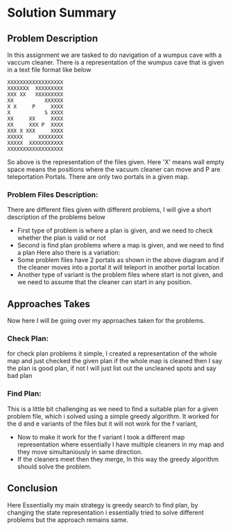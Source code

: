 # Solution Summary
## Problem Description
In this assignment we are tasked to do navigation of a wumpus cave with
a vaccum cleaner. There is a representation of the wumpus cave that is given
in a text file format like below 

````text
XXXXXXXXXXXXXXXXXX
XXXXXXX  XXXXXXXXX
XXX XX   XXXXXXXXX
XX          XXXXXX
X X     P     XXXX
X           S XXXX
XX     XX     XXXX
XX     XXX P  XXXX
XXX X XXX     XXXX
XXXXX     XXXXXXXX
XXXXX  XXXXXXXXXXX
XXXXXXXXXXXXXXXXXX
````
So above is the representation of the files given. Here 'X' means wall
empty space means the positions where the vacuum cleaner can move and 
P are teleportation Portals. There are only two portals in a given map.
### Problem Files Description:
There are different files given with different problems, I will give a short description
of the problems below
+ First type of problem is where a plan is given, and we need to check whether the plan is valid or not
+ Second is find plan problems where a map is given, and we need to find a plan
Here also there is a variation:
+ Some problem files have 2 portals as shown in the above diagram and if the cleaner moves into a portal it will teleport in another portal location
+ Another type of variant is the problem files where start is not given, and we need to assume that the cleaner can start in any position.
## Approaches Takes
Now here I will be going over my approaches taken for the problems.

### Check Plan:
for check plan problems it simple, I created a representation of the whole map and just checked the given plan
if the whole map is cleaned then I say the plan is good plan, if not I will just list out the uncleaned spots and say bad plan

### Find Plan:
This is a little bit challenging as we need to find a suitable plan for a given problem file, which i solved using a simple
greedy algorithm. It worked for the d and e variants of the files but it will not work for the f variant,

+ Now to make it work for the f variant I took a different map representation where essentially I have multiple cleaners in my map and they move simultaniously in same direction.
+ If the cleaners meet then they merge, In this way the greedy algorithm should solve the problem.


## Conclusion
Here Essentially my main strategy is greedy search to find plan, by changing the state representation i essentially tried to 
solve different problems but the approach remains same.